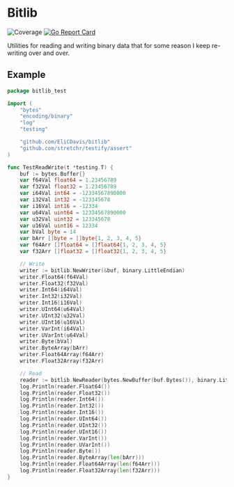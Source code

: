 # Bitlib

![Coverage](https://img.shields.io/badge/Coverage-82.6%25-brightgreen)
[![Go Report Card](https://goreportcard.com/badge/github.com/EliCDavis/bitlib)](https://goreportcard.com/report/github.com/EliCDavis/bitlib)

Utilities for reading and writing binary data that for some reason I keep re-writing over and over.

## Example

```go
package bitlib_test

import (
	"bytes"
	"encoding/binary"
	"log"
	"testing"

	"github.com/EliCDavis/bitlib"
	"github.com/stretchr/testify/assert"
)

func TestReadWrite(t *testing.T) {
	buf := bytes.Buffer{}
	var f64Val float64 = 1.23456789
	var f32Val float32 = 1.23456789
	var i64Val int64 = -12334567890000
	var i32Val int32 = -123345678
	var i16Val int16 = -12334
	var u64Val uint64 = 12334567890000
	var u32Val uint32 = 123345678
	var u16Val uint16 = 12334
	var bVal byte = 14
	var bArr []byte = []byte{1, 2, 3, 4, 5}
	var f64Arr []float64 = []float64{1, 2, 3, 4, 5}
	var f32Arr []float32 = []float32{1, 2, 3, 4, 5}

	// Write
	writer := bitlib.NewWriter(&buf, binary.LittleEndian)
	writer.Float64(f64Val)
	writer.Float32(f32Val)
	writer.Int64(i64Val)
	writer.Int32(i32Val)
	writer.Int16(i16Val)
	writer.UInt64(u64Val)
	writer.UInt32(u32Val)
	writer.UInt16(u16Val)
	writer.VarInt(i64Val)
	writer.UVarInt(u64Val)
	writer.Byte(bVal)
	writer.ByteArray(bArr)
	writer.Float64Array(f64Arr)
	writer.Float32Array(f32Arr)

	// Read
	reader := bitlib.NewReader(bytes.NewBuffer(buf.Bytes()), binary.LittleEndian)
	log.Println(reader.Float64())
	log.Println(reader.Float32())
	log.Println(reader.Int64())
	log.Println(reader.Int32())
	log.Println(reader.Int16())
	log.Println(reader.UInt64())
	log.Println(reader.UInt32())
	log.Println(reader.UInt16())
	log.Println(reader.VarInt())
	log.Println(reader.UVarInt())
	log.Println(reader.Byte())
	log.Println(reader.ByteArray(len(bArr)))
	log.Println(reader.Float64Array(len(f64Arr)))
	log.Println(reader.Float32Array(len(f32Arr)))
}
```
